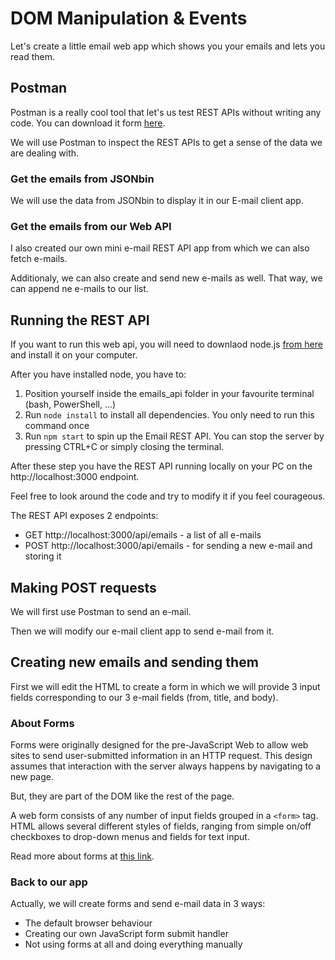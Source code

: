# DOM Manipulation & Events

Let's create a little email web app which shows you your emails and lets you read them.

## Postman

Postman is a really cool tool that let's us test REST APIs without writing any code. You can download it form [here](https://www.postman.com/downloads/).

We will use Postman to inspect the REST APIs to get a sense of the data we are dealing with.

### Get the emails from JSONbin

We will use the data from JSONbin to display it in our E-mail client app.

### Get the emails from our Web API

I also created our own mini e-mail REST API app from which we can also fetch e-mails.

Additionaly, we can also create and send new e-mails as well. That way, we can append ne e-mails to our list.

## Running the REST API

If you want to run this web api, you will need to downlaod node.js [from here](https://nodejs.org/en/download/) and install it on your computer.

After you have installed node, you have to:

1. Position yourself inside the emails_api folder in your favourite terminal (bash, PowerShell, ...)
2. Run `node install` to install all dependencies. You only need to run this command once
3. Run `npm start` to spin up the Email REST API. You can stop the server by pressing CTRL+C or simply closing the terminal.

After these step you have the REST API running locally on your PC on the http://localhost:3000 endpoint.

Feel free to look around the code and try to modify it if you feel courageous.

The REST API exposes 2 endpoints:

- GET http://localhost:3000/api/emails - a list of all e-mails
- POST http://localhost:3000/api/emails - for sending a new e-mail and storing it

## Making POST requests

We will first use Postman to send an e-mail.

Then we will modify our e-mail client app to send e-mail from it.

## Creating new emails and sending them

First we will edit the HTML to create a form in which we will provide 3 input fields corresponding to our 3 e-mail fields (from, title, and body).

### About Forms

Forms were originally designed for the pre-JavaScript Web to allow web sites to send user-submitted information in an HTTP request. This design assumes that interaction with the server always happens by navigating to a new page.

But, they are part of the DOM like the rest of the page.

A web form consists of any number of input fields grouped in a `<form>` tag. HTML allows several different styles of fields, ranging from simple on/off checkboxes to drop-down menus and fields for text input.

Read more about forms at [this link](https://eloquentjavascript.net/18_http.html).

### Back to our app

Actually, we will create forms and send e-mail data in 3 ways:

- The default browser behaviour
- Creating our own JavaScript form submit handler
- Not using forms at all and doing everything manually
